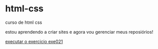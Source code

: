 # html-css
 curso de html css

 estou aprendendo a criar sites e agora vou gerenciar meus reposiórios!

 <a href="https://wanderson-soarresss.github.io/html-css/exe/exe021/">executar o exercicio exe021</a> 
